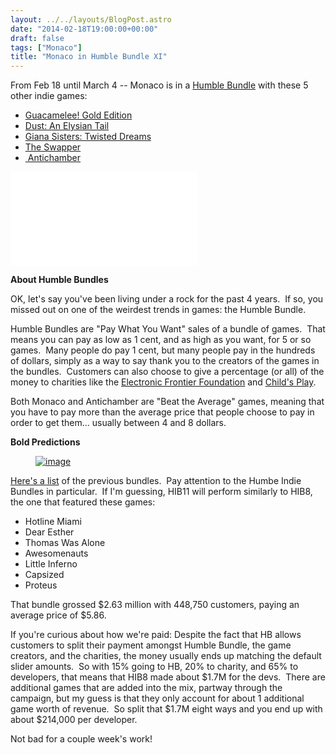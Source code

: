 ```yaml
---
layout: ../../layouts/BlogPost.astro
date: "2014-02-18T19:00:00+00:00"
draft: false
tags: ["Monaco"]
title: "Monaco in Humble Bundle XI"
---
```


<p>From Feb 18 until March 4 -- Monaco is in a <a href="http://humblebundle.com">Humble Bundle</a> with these 5 other indie games:</p>
<ul><li><a href="https://www.humblebundle.com/#game-info-guacamelee">Guacamelee! Gold Edition</a>&nbsp;</li>
<li><a href="https://www.humblebundle.com/#game-info-dust_anelysiantail">Dust: An Elysian Tail</a></li>
<li><a href="https://www.humblebundle.com/#game-info-gianasisters_twisteddreams">Giana Sisters: Twisted Dreams</a></li>
<li><a href="https://www.humblebundle.com/#game-info-theswapper">The Swapper</a></li>
<li><a href="https://www.humblebundle.com/#game-info-antichamber_storefront">&nbsp;Antichamber</a></li>
</ul><p></p><iframe src="//www.youtube.com/embed/cG3bnPPq4OY" frameborder="0"></iframe><p></p>
<p><b></b></p><!-- more --><p><b>About Humble Bundles</b></p>
<p>OK, let's say you've been living under a rock for the past 4 years. &nbsp;If so, you missed out on one of the weirdest trends in games: the Humble Bundle.</p>
<p>Humble Bundles are "Pay What You Want" sales of a bundle of games. &nbsp;That means you can pay as low as 1 cent, and as high as you want, for 5 or so games. &nbsp;Many people do pay 1 cent, but many people pay in the hundreds of dollars, simply as a way to say thank you to the creators of the games in the bundles. &nbsp;Customers can also choose to give a percentage (or all) of the money to charities like the <a href="https://www.eff.org/">Electronic Frontier Foundation</a> and <a href="http://www.childsplaycharity.org/">Child's Play</a>.</p>
<p>Both Monaco and Antichamber are "Beat the Average" games, meaning that you have to pay more than the average price that people choose to pay in order to get them... usually between 4 and 8 dollars.</p>
<p><b>Bold Predictions</b></p>
<p><a href="http://en.wikipedia.org/wiki/List_of_Humble_Bundles"></a></p><a href="http://en.wikipedia.org/wiki/List_of_Humble_Bundles"><figure data-orig-height="351" data-orig-width="250" data-orig-src="/img/2014-02-18-monaco-in-humble-bundle-xi\bb77888bab6bdba532db433b37ce69d3f757f2095331da0844f4b4790d6afaa9.png"><img src="/img/2014-02-18-monaco-in-humble-bundle-xi\37c9308c69d12b34f6db974f32b2063f424e5d8b2e398a5bc56eac7e8f7b9ad4.png" alt="image" data-orig-height="351" data-orig-width="250" data-orig-src="/img/2014-02-18-monaco-in-humble-bundle-xi\bb77888bab6bdba532db433b37ce69d3f757f2095331da0844f4b4790d6afaa9.png"></figure></a><p></p>

<p><a href="http://en.wikipedia.org/wiki/List_of_Humble_Bundles">Here's a list</a> of the previous bundles. &nbsp;Pay attention to the Humbe Indie Bundles in particular. &nbsp;If I'm guessing, HIB11 will perform similarly to HIB8, the one that featured these games:</p>
<ul><li>Hotline Miami</li>
<li>Dear Esther</li>
<li>Thomas Was Alone</li>
<li>Awesomenauts</li>
<li>Little Inferno</li>
<li>Capsized</li>
<li>Proteus</li>
</ul><p>That bundle grossed $2.63 million with&nbsp;448,750 customers, paying an average price of&nbsp;$5.86.</p>
<p>If you're curious about how we're paid: Despite the fact that HB allows customers to split their payment amongst Humble Bundle, the game creators, and the charities, the money usually ends up matching the default slider amounts. &nbsp;So with 15% going to HB, 20% to charity, and 65% to developers, that means that HIB8 made about $1.7M for the devs. &nbsp;There are additional games that are added into the mix, partway through the campaign, but my guess is that they only account for about 1 additional game worth of revenue. &nbsp;So split that $1.7M eight ways and you end up with about $214,000 per developer.</p>
<p>Not bad for a couple week's work!</p>
